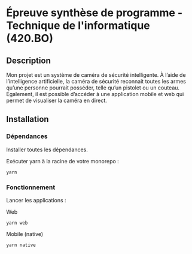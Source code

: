 # Épreuve synthèse de programme - Technique de l'informatique (420.BO)

## Description

Mon projet est un système de caméra de sécurité intelligente. À l’aide de l’intelligence artificielle, la caméra de sécurité reconnait toutes les armes qu’une personne pourrait posséder, telle qu’un pistolet ou un couteau. Également, il est possible d’accéder à une application mobile et web qui permet de visualiser la caméra en direct.

## Installation

### Dépendances

Installer toutes les dépendances.

Exécuter yarn à la racine de votre monorepo :

```shell
yarn
```

### Fonctionnement

Lancer les applications :

Web

```shell
yarn web
```

Mobile (native)

```shell
yarn native
```
